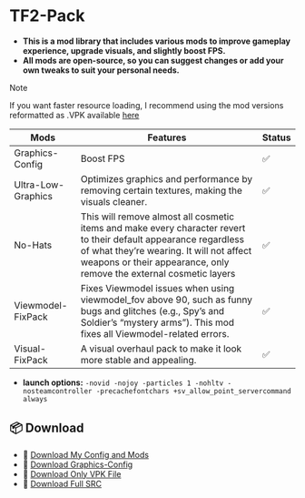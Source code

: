 # TF2-Pack
* **This is a mod library that includes various mods to improve gameplay experience, upgrade visuals, and slightly boost FPS.**
* **All mods are open-source, so you can suggest changes or add your own tweaks to suit your personal needs.**

> [!NOTE]
>  If you want faster resource loading, I recommend using the mod versions reformatted as .VPK available [here](https://github.com/K-M19/TF2-Pack/releases/tag/Main)


| Mods | Features | Status |
| --- | ------ | ------ |
| Graphics-Config | Boost FPS | ✅ |
| Ultra-Low-Graphics | Optimizes graphics and performance by removing certain textures, making the visuals cleaner.  | ✅ |
| No-Hats  | This will remove almost all cosmetic items and make every character revert to their default appearance regardless of what they’re wearing. It will not affect weapons or their appearance, only remove the external cosmetic layers | ✅ |
| Viewmodel-FixPack  | Fixes Viewmodel issues when using viewmodel_fov above 90, such as funny bugs and glitches (e.g., Spy’s and Soldier’s “mystery arms”). This mod fixes all Viewmodel-related errors. | ✅ |
| Visual-FixPack  | A visual overhaul pack to make it look more stable and appealing. | ✅ |

* **launch options:** `-novid -nojoy -particles 1 -nohltv -nosteamcontroller -precachefontchars +sv_allow_point_servercommand always`

## 📦 Download 
- 🔗 [Download My Config and Mods](https://github.com/K-M19/TF2-Pack/releases/download/Main/My_Config_and_Mods_V1.1.zip)
- 🔗 [Download Graphics-Config](https://github.com/K-M19/TF2-Pack/releases/download/Main/Graphics-Config_V1.2.zip)
- 🔗 [Download Only VPK File](https://github.com/K-M19/TF2-Pack/releases/tag/Main)
- 🔗 [Download Full SRC](https://github.com/K-M19/TF2-Pack/archive/refs/heads/main.zip) 
